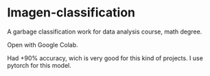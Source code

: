 # Imagen-classification
A garbage classification work for data analysis course, math degree.

Open with Google Colab.

Had +90% accuracy, wich is very good for this kind of projects. 
I use pytorch for this model.

